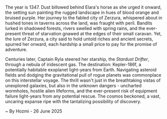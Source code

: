 
The year is 1347.  Dust billowed behind Elara's horse as she urged it onward, the setting sun painting the rugged landscape in hues of blood orange and bruised purple.  Her journey to the fabled city of Zerzura, whispered about in hushed tones in taverns across the land, was fraught with peril.  Bandits lurked in shadowed forests, rivers swelled with spring rains, and the ever-present threat of starvation gnawed at the edges of their small caravan. Yet, the lure of Zerzura, a city said to hold untold riches and ancient secrets, spurred her onward, each hardship a small price to pay for the promise of adventure.

Centuries later, Captain Ryla steered her starship, the *Stardust Drifter*, through a nebula of iridescent gas.  The destination: Kepler-186f, a potentially habitable exoplanet light-years from Earth.  Navigating asteroid fields and dodging the gravitational pull of rogue planets was commonplace on this interstellar voyage.  The thrill wasn't just in the breathtaking vistas of unexplored galaxies, but also in the unknown dangers -  uncharted wormholes, hostile alien lifeforms, and the ever-present risk of equipment failure light-years from any potential rescue. The cosmos beckoned, a vast, uncaring expanse ripe with the tantalizing possibility of discovery.

~ By Hozmi - 26 June 2025
